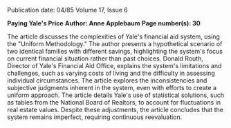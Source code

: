 Publication date: 04/85
Volume 17, Issue 6

**Paying Yale's Price**
**Author: Anne Applebaum**
**Page number(s): 30**

The article discusses the complexities of Yale's financial aid system, using the "Uniform Methodology."  The author presents a hypothetical scenario of two identical families with different savings, highlighting the system's focus on current financial situation rather than past choices.  Donald Routh, Director of Yale's Financial Aid Office, explains the system's limitations and challenges, such as varying costs of living and the difficulty in assessing individual circumstances.  The article explores the inconsistencies and subjective judgments inherent in the system, even with efforts to create a uniform approach. The article details Yale's use of statistical solutions, such as tables from the National Board of Realtors, to account for fluctuations in real estate values.  Despite these adjustments, the article concludes that the system remains imperfect, requiring continuous reevaluation.
